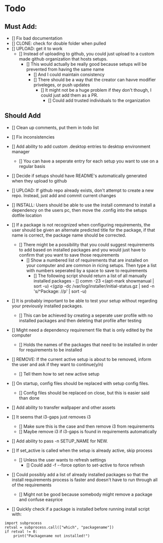 # Todo

## Must Add:
- [] Fix bad documentation
- [] CLONE: check for double folder when pulled
- [] UPLOAD: get it to work
  - [] Instead of uploading to github, you could just upload to a custom made github organization that hosts setups.
	  - [] This would actually be really good because setups will be prevented from having the same name
		- [] And I could maintain consistency
		- [] There should be a way that the creator can havve modifier priveleges, or push updates
			- [] It might not be a huge problem if they don't though, I could just add them as a PR.
				- [] Could add trusted individuals to the organization


## Should Add

- [] Clean up comments, put them in todo list
- [] Fix inconsistencies
- [] Add ability to add custom .desktop entries to desktop environment manager
 	- [] You can have a seperate entry for each setup you want to use on a regular basis
- [] Decide if setups should have README's automatically generated when they upload to github
- [] UPLOAD: If github repo already exists, don't attempt to create a new repo. Instead, just add and commit current changes
- [] INSTALL: Users should be able to use the install command to install a dependency on the users pc, then move the .config into the setups dotfile location

- [] If a package is not recognized when configuring requirements, the user should be given an alternate predicted title for the package, if that name is correct, the package  name should be corrected.
  - [] There might be a possibility that you could suggest requirements to add based on installed packages and you would just have to confirm that you want to save those  requirements
    - [] Show a numbered list of requirements that are installed on your computer and are common in ricing setups. Then type a list with numbers seperated by a space to save to  requirements
      - [] The following script should return a list of all manually installed packages
 			  - [] comm -23 <(apt-mark showmanual | sort -u) <(gzip -dc /var/log/installer/initial-status.gz | sed -n 's/^Package: //p' | sort -u)

- [] It is probably important to be able to test your setup without regarding your previously installed packages.
  - [] This can be achieved by creating a seperate user profile with no installed packages and then deleting that profile after testing

- [] Might need a dependency requirement file that is only edited by the computer
   - [] Holds the names of the packages that need to be installed in order for requirements to be installed

- [] REMOVE: If the current active setup is about to be removed, inform the user and ask if they want to continue(y/n)
  - [] Tell them how to set new active setup

- [] On startup, config files should be replaced with setup config files.
  - [] Config files should be replaced on close, but this is easier said than done

- [] Add ability to transfer wallpaper and other assets

- [] It seems that i3-gaps just removes i3
  - [] Make sure this is the case and then remove i3 from requirements
  - [] Maybe remove i3 if i3-gaps is found in requirements automatically

- [] Add ability to pass -n SETUP_NAME for NEW.

- [] If set_active is called when the setup is already active, skip process
  - [] Unless the user wants to refresh settings
    - [] Could add -f --force option to set-active to force refresh

- [] Could possibly add a list of already installed packages so that the install requirements process is faster and doesn't have to run through all of the requirements
  - [] Might not be good because somebody might remove a package and confuse easyrice

- [] Quickly check if a package is installed before running install script with:

```
import subprocess
retval = subprocess.call(["which", "packagename"])
if retval != 0:
    print("Packagename not installed!")
```
